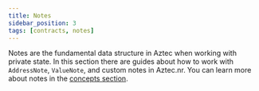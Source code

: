 ```yaml
---
title: Notes
sidebar_position: 3
tags: [contracts, notes]
---
```


Notes are the fundamental data structure in Aztec when working with private state. In this section there are guides about how to work with `AddressNote`, `ValueNote`, and custom notes in Aztec.nr. You can learn more about notes in the [concepts section](../../../../../aztec/concepts/storage/state_model/index.md#private-state).
